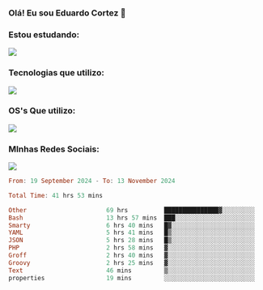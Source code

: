 ### Olá! Eu sou Eduardo Cortez 🤙


### Estou estudando: 

<p align="left">
  <a href="https://skillicons.dev">
    <img src="https://skillicons.dev/icons?i=kubernetes,terraform,redhat" />
  </a>
</p>

### Tecnologias que utilizo: 

<p align="left">
  <a href="https://skillicons.dev">
    <img src="https://skillicons.dev/icons?i=docker,mysql,postgres,git,aws,bash,jenkins,figma,grafana,nginx,notion,prometheus" />
  </a>
</p>

### OS's Que utilizo:

<p align="left">
  <a href="https://skillicons.dev">
    <img src="https://skillicons.dev/icons?i=linux,debian,ubuntu,apple,windows" />
  </a>
</p>

### MInhas Redes Sociais:

<p align="left">
  <a href="https://skillicons.dev">
    <img src="https://skillicons.dev/icons?i=linkedin,github" />
  </a>
</p>

<!--START_SECTION:waka-->

```haskell
From: 19 September 2024 - To: 13 November 2024

Total Time: 41 hrs 53 mins

Other                      69 hrs          ███████████████▓░░░░░░░░░   62.22 %
Bash                       13 hrs 57 mins  ███░░░░░░░░░░░░░░░░░░░░░░   12.59 %
Smarty                     6 hrs 40 mins   █▓░░░░░░░░░░░░░░░░░░░░░░░   06.02 %
YAML                       5 hrs 41 mins   █▒░░░░░░░░░░░░░░░░░░░░░░░   05.13 %
JSON                       5 hrs 28 mins   █▒░░░░░░░░░░░░░░░░░░░░░░░   04.94 %
PHP                        2 hrs 58 mins   ▓░░░░░░░░░░░░░░░░░░░░░░░░   02.68 %
Groff                      2 hrs 40 mins   ▓░░░░░░░░░░░░░░░░░░░░░░░░   02.41 %
Groovy                     2 hrs 25 mins   ▓░░░░░░░░░░░░░░░░░░░░░░░░   02.18 %
Text                       46 mins         ▒░░░░░░░░░░░░░░░░░░░░░░░░   00.69 %
properties                 19 mins         ░░░░░░░░░░░░░░░░░░░░░░░░░   00.30 %
```

<!--END_SECTION:waka-->
